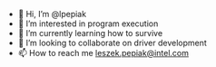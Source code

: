 - 👋 Hi, I’m @lpepiak
- 👀 I’m interested in program execution
- 🌱 I’m currently learning how to survive
- 💞️ I’m looking to collaborate on driver development
- 📫 How to reach me leszek.pepiak@intel.com

<!---
lpepiak/lpepiak is a ✨ special ✨ repository because its `README.md` (this file) appears on your GitHub profile.
You can click the Preview link to take a look at your changes.
--->
